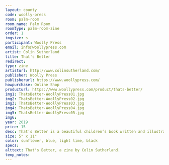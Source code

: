 ```yaml
---
layout: county 
code: woolly-press
room: palm-room
room_name: Palm Room
roomtype: palm-room-zine
order: 1
imgsize: s
participant: Woolly Press
email: info@woollypress.com
artist: Colin Sutherland
title: That's Better
redirect: 
type: zine
artisturl: http://www.colinsutherland.com/
publisher: Woolly Press
publisherurl: https://www.woollypress.com/
howpurchase: Online Shop
producturl: https://www.woollypress.com/product/thats-better/
img1: ThatsBetter-WoollyPress01.jpg
img2: ThatsBetter-WoollyPress02.jpg
img3: ThatsBetter-WoollyPress03.jpg
img4: ThatsBetter-WoollyPress04.jpg
img5: ThatsBetter-WoollyPress05.jpg
img6: 
year: 2019
price: 15
desc: That’s Better is a beautiful children’s book written and illustrated by Colin Sutherland that explores the in’s and out’s of opposites.
size: 5" x 11"
color: sunflower, blue, light lime, black
specs: 
alttext: That's Better, a zine by Colin Sutherland.
temp_notes: 
---
```

